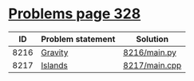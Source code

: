 # [Problems page 328](https://www.e-olymp.com/en/problems?page=328)


| ID   | Problem statement                                   | Solution                       |
|------|-----------------------------------------------------|--------------------------------|
| 8216 | [Gravity](https://www.e-olymp.com/en/problems/8216) | [8216/main.py](8216/main.py)   |
| 8217 | [Islands](https://www.e-olymp.com/en/problems/8217) | [8217/main.cpp](8217/main.cpp) |

